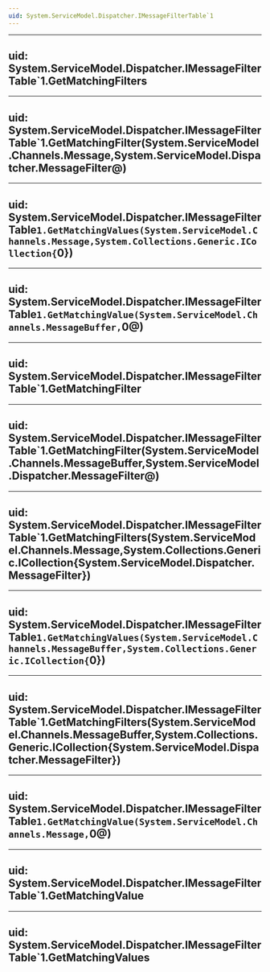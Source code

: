 ```yaml
---
uid: System.ServiceModel.Dispatcher.IMessageFilterTable`1
---
```


---
uid: System.ServiceModel.Dispatcher.IMessageFilterTable`1.GetMatchingFilters
---

---
uid: System.ServiceModel.Dispatcher.IMessageFilterTable`1.GetMatchingFilter(System.ServiceModel.Channels.Message,System.ServiceModel.Dispatcher.MessageFilter@)
---

---
uid: System.ServiceModel.Dispatcher.IMessageFilterTable`1.GetMatchingValues(System.ServiceModel.Channels.Message,System.Collections.Generic.ICollection{`0})
---

---
uid: System.ServiceModel.Dispatcher.IMessageFilterTable`1.GetMatchingValue(System.ServiceModel.Channels.MessageBuffer,`0@)
---

---
uid: System.ServiceModel.Dispatcher.IMessageFilterTable`1.GetMatchingFilter
---

---
uid: System.ServiceModel.Dispatcher.IMessageFilterTable`1.GetMatchingFilter(System.ServiceModel.Channels.MessageBuffer,System.ServiceModel.Dispatcher.MessageFilter@)
---

---
uid: System.ServiceModel.Dispatcher.IMessageFilterTable`1.GetMatchingFilters(System.ServiceModel.Channels.Message,System.Collections.Generic.ICollection{System.ServiceModel.Dispatcher.MessageFilter})
---

---
uid: System.ServiceModel.Dispatcher.IMessageFilterTable`1.GetMatchingValues(System.ServiceModel.Channels.MessageBuffer,System.Collections.Generic.ICollection{`0})
---

---
uid: System.ServiceModel.Dispatcher.IMessageFilterTable`1.GetMatchingFilters(System.ServiceModel.Channels.MessageBuffer,System.Collections.Generic.ICollection{System.ServiceModel.Dispatcher.MessageFilter})
---

---
uid: System.ServiceModel.Dispatcher.IMessageFilterTable`1.GetMatchingValue(System.ServiceModel.Channels.Message,`0@)
---

---
uid: System.ServiceModel.Dispatcher.IMessageFilterTable`1.GetMatchingValue
---

---
uid: System.ServiceModel.Dispatcher.IMessageFilterTable`1.GetMatchingValues
---
